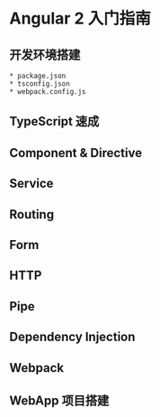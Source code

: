 # Angular 2 入门指南

## 开发环境搭建
    * package.json
    * tsconfig.json
    * webpack.config.js
## TypeScript 速成
## Component & Directive
## Service
## Routing
## Form
## HTTP
## Pipe
## Dependency Injection
## Webpack
## WebApp 项目搭建
